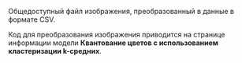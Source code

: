 ﻿Общедоступный файл изображения, преобразованный в данные в формате CSV.<p> </p>Код для преобразования изображения приводится на странице информации модели <strong>Квантование цветов с использованием кластеризации k-средних</strong>.
<!--HONumber=42-->
